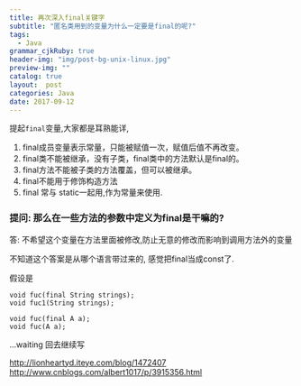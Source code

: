 ```yaml
---
title: 再次深入final关键字
subtitle: "匿名类用到的变量为什么一定要是final的呢?"
tags:
  - Java
grammar_cjkRuby: true
header-img: "img/post-bg-unix-linux.jpg"
preview-img: ""
catalog: true
layout:  post
categories: Java
date: 2017-09-12
---
```


提起`final`变量,大家都是耳熟能详,
1. final成员变量表示常量，只能被赋值一次，赋值后值不再改变。
2. final类不能被继承，没有子类，final类中的方法默认是final的。
3. final方法不能被子类的方法覆盖，但可以被继承。
4. final不能用于修饰构造方法
5. final 常与 static一起用,作为常量来使用.

### 提问: 那么在一些方法的参数中定义为final是干嘛的?
答: 不希望这个变量在方法里面被修改,防止无意的修改而影响到调用方法外的变量

不知道这个答案是从哪个语言带过来的, 感觉把final当成const了.

假设是
```
void fuc(final String strings);
void fuc1(String strings);
```

```
void fuc(final A a);
void fuc(A a);
```


...waiting 回去继续写

http://lionheartyd.iteye.com/blog/1472407
http://www.cnblogs.com/albert1017/p/3915356.html





